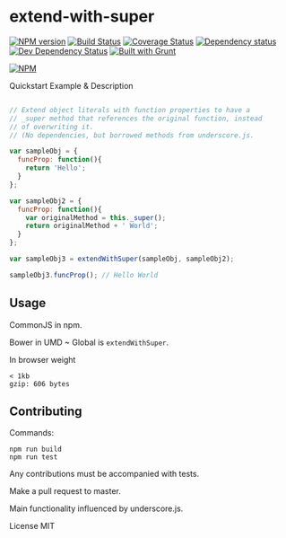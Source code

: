 # extend-with-super

[![NPM version](https://badge.fury.io/js/extend-with-super.svg)](http://badge.fury.io/js/extend-with-super)
[![Build Status](https://travis-ci.org/michaelBenin/extend-with-super.svg)](https://travis-ci.org/michaelBenin/extend-with-super)
[![Coverage Status](https://coveralls.io/repos/michaelBenin/extend-with-super/badge.svg)](https://coveralls.io/r/michaelBenin/extend-with-super)
[![Dependency status](https://david-dm.org/michaelbenin/extend-with-super/status.png)](https://david-dm.org/michaelbenin/extend-with-super#info=dependencies&view=table)
[![Dev Dependency Status](https://david-dm.org/michaelbenin/extend-with-super/dev-status.png)](https://david-dm.org/michaelbenin/extend-with-super#info=devDependencies&view=table)
[![Built with Grunt](https://cdn.gruntjs.com/builtwith.png)](http://gruntjs.com/)

[![NPM](https://nodei.co/npm/extend-with-super.png?downloads=true&stars=true)](https://nodei.co/npm/extend-with-super/)


Quickstart Example & Description

```javascript

// Extend object literals with function properties to have a
// _super method that references the original function, instead
// of overwriting it.
// (No dependencies, but borrowed methods from underscore.js.

var sampleObj = {
  funcProp: function(){
    return 'Hello';
  }
};

var sampleObj2 = {
  funcProp: function(){
    var originalMethod = this._super();
    return originalMethod + ' World';
  }
};

var sampleObj3 = extendWithSuper(sampleObj, sampleObj2);

sampleObj3.funcProp(); // Hello World

```

## Usage

CommonJS in npm.

Bower in UMD ~ Global is `extendWithSuper`.

In browser weight

    < 1kb
    gzip: 606 bytes

## Contributing

Commands:

    npm run build
    npm run test

Any contributions must be accompanied with tests.

Make a pull request to master.

Main functionality influenced by underscore.js.

License MIT

